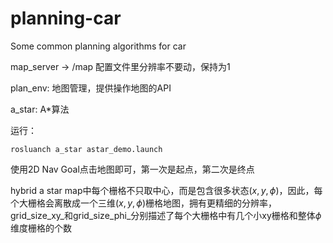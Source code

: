 # planning-car
Some common planning algorithms for car

map_server -> /map
配置文件里分辨率不要动，保持为1

plan_env: 地图管理，提供操作地图的API

a_star: A*算法

运行：

    rosluanch a_star astar_demo.launch

使用2D Nav Goal点击地图即可，第一次是起点，第二次是终点

hybrid a star
map中每个栅格不只取中心，而是包含很多状态($x,y,\phi$)，因此，每个大栅格会离散成一个三维($x,y,\phi$)栅格地图，拥有更精细的分辨率，grid_size_xy_和grid_size_phi_分别描述了每个大栅格中有几个小xy栅格和整体$\phi$维度栅格的个数